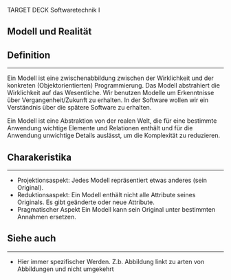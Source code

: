 
TARGET DECK
Softwaretechnik I

Modell und Realität
--
## Definition
***
Ein Modell ist eine zwischenabbildung zwischen der Wirklichkeit und der konkreten (Objektorientierten) Programmierung. Das Modell abstrahiert die Wirklichkeit auf das Wesentliche. Wir benutzen Modelle um Erkenntnisse über Vergangenheit/Zukunft zu erhalten. In der Software wollen wir ein Verständnis über die spätere Software zu erhalten.

Ein Modell ist eine Abstraktion von der realen Welt, die für eine bestimmte Anwendung wichtige Elemente und Relationen enthält und für die Anwendung unwichtige Details auslässt, um die Komplexität zu reduzieren.
## Charakeristika
***
- Projektionsaspekt: Jedes Modell repräsentiert etwas anderes (sein Original). 
- Reduktionsaspekt: Ein Modell enthält nicht alle Attribute seines Originals. Es gibt geänderte oder neue Attribute.
- Pragmatischer Aspekt Ein Modell kann sein Original unter bestimmten Annahmen ersetzen.
## Siehe auch
***
* Hier immer spezifischer Werden. Z.b. Abbildung linkt zu arten von Abbildungen und nicht umgekehrt